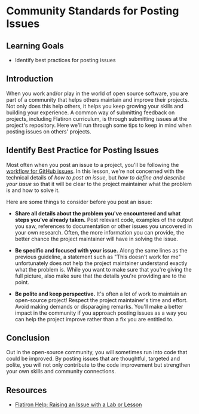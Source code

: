 # Community Standards for Posting Issues

## Learning Goals

- Identify best practices for posting issues

## Introduction

When you work and/or play in the world of open source software, you are part of
a community that helps others maintain and improve their projects. Not only does
this help others, it helps you keep growing your skills and building your
experience. A common way of submitting feedback on projects, including Flatiron
curriculum, is through submitting issues at the project's repository. Here we'll
run through some tips to keep in mind when posting issues on others' projects.

## Identify Best Practice for Posting Issues

Most often when you post an issue to a project, you'll be following the
[workflow for GitHub
issues](https://help.learn.co/technical-support/improving-learn/raising-an-issue-with-a-lab-or-lesson).
In this lesson, we're not concerned with the technical details of _how to post
an issue_, but _how to define and describe your issue_ so that it will be clear
to the project maintainer what the problem is and how to solve it.

Here are some things to consider before you post an issue:

- __Share all details about the problem you've encountered and what steps you've
already taken.__ Post relevant code, examples of the output you saw,
references to documentation or other issues you uncovered in your own
research. Often, the more information you can provide, the better chance the
project maintainer will have in solving the issue.

- __Be specific and focused with your issue.__ Along the same lines as the
previous guideline, a statement such as "This doesn't work for me"
unfortunately does not help the project maintainer understand exactly what
the problem is. While you want to make sure that you're giving the full
picture, also make sure that the details you're providing are to the point.

- __Be polite and keep perspective.__ It's often a lot of work to maintain an
open-source project! Respect the project maintainer's time and effort. Avoid
making demands or disparaging remarks. You'll make a better impact in the
community if you approach posting issues as a way you can help the project
improve rather than a fix you are entitled to.

## Conclusion

Out in the open-source community, you will sometimes run into code that could be
improved. By posting issues that are thoughtful, targeted and polite, you will
not only contribute to the code improvement but strengthen your own skills and
community connections.

## Resources

- [Flatiron Help: Raising an Issue with a Lab or Lesson](https://help.learn.co/technical-support/improving-learn/raising-an-issue-with-a-lab-or-lesson)
